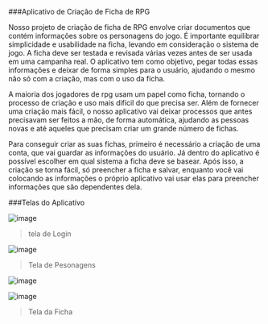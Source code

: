  ###Aplicativo de Criação de Ficha de RPG

Nosso projeto de criação de ficha de RPG envolve criar documentos que contém informações sobre os personagens do jogo. É importante equilibrar simplicidade e usabilidade na ficha, levando em consideração o sistema de jogo. A ficha deve ser testada e revisada várias vezes antes de ser usada em uma campanha real. O aplicativo tem como objetivo, pegar todas essas informações e deixar de forma simples para o usuário, ajudando o mesmo não só com a criação, mas com o uso da ficha. 

A maioria dos jogadores de rpg usam um papel como ficha, tornando o processo de criação e uso mais difícil do que precisa ser. Além de fornecer uma criação mais fácil, o nosso aplicativo vai deixar processos que antes precisavam ser feitos a mão, de forma automática, ajudando as pessoas novas e até aqueles que precisam criar um grande número de fichas.

Para conseguir criar as suas fichas, primeiro é necessário a criação de uma conta, que vai guardar as informações do usuário. Já dentro do aplicativo é possível escolher em qual sistema a ficha deve se basear. Após isso, a criação se torna fácil, só preencher a ficha e salvar, enquanto você vai colocando as informações o próprio aplicativo vai usar elas para preencher informações que são dependentes dela.

 ###Telas do Aplicativo

![image](https://user-images.githubusercontent.com/131388531/233506842-61e2d6f8-215b-4db5-bdb1-ef56f1106374.png)
 > tela de Login
 
![image](https://user-images.githubusercontent.com/131388531/233507222-15d9b853-d25d-42bc-a6ee-d482309f8aa3.png)
 > Tela de Pesonagens
 
![image](https://user-images.githubusercontent.com/131388531/233508010-6759161c-f55c-4cdd-885b-7cf8edd1c54a.png)
 > 
![image](https://user-images.githubusercontent.com/131388531/233507879-dff8c5ce-e781-4899-b589-dda0b3da905b.png)
 > Tela da Ficha


